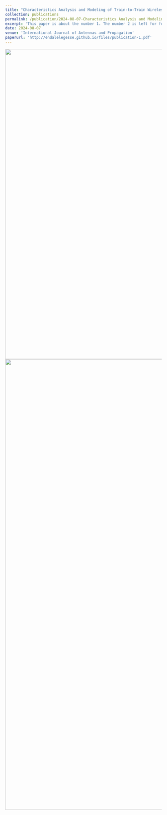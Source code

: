 ```yaml
---
title: "Characteristics Analysis and Modeling of Train-to-Train Wireless Channel in Station Scenario"
collection: publications
permalink: /publication/2024-08-07-Characteristics Analysis and Modeling-1
excerpt: 'This paper is about the number 1. The number 2 is left for future work.'
date: 2024-08-07
venue: 'International Journal of Antennas and Propagation'
paperurl: 'http://endalelegesse.github.io/files/publication-1.pdf'
---
```


<img src="https://onedrive.live.com/embed?resid=9CDDD6D29488136D%211965&authkey=%21AIeFw3qiBknFJo8&width=1560&height=998" width="1560" height="998" />

<img src="https://onedrive.live.com/embed?resid=9CDDD6D29488136D%211966&authkey=%21ADeU5M07lMUvmzc&width=3308&height=1450" width="3308" height="1450" />